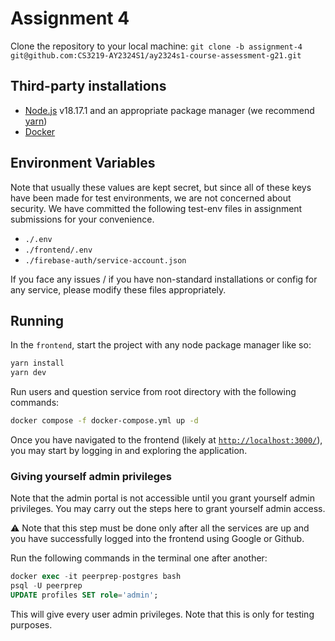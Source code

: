 # Assignment 4

Clone the repository to your local machine: `git clone -b assignment-4 git@github.com:CS3219-AY2324S1/ay2324s1-course-assessment-g21.git`

## Third-party installations

- [Node.js](https://nodejs.org) v18.17.1 and an appropriate package manager (we recommend [yarn](yarnpkg.com))
- [Docker](https://docs.docker.com/get-docker/)

## Environment Variables

Note that usually these values are kept secret, but since all of these keys have been made for test environments, we are not concerned about security. We have committed the following test-env files in assignment submissions for your convenience.

- `./.env`
- `./frontend/.env`
- `./firebase-auth/service-account.json`

If you face any issues / if you have non-standard installations or config for any service, please modify these files appropriately.

## Running

In the `frontend`, start the project with any node package manager like so:

```sh
yarn install
yarn dev
```

Run users and question service from root directory with the following commands:

```sh
docker compose -f docker-compose.yml up -d
```

Once you have navigated to the frontend (likely at [`http://localhost:3000/`](http://localhost:3000/)), you may start by logging in and exploring the application.

### Giving yourself admin privileges

Note that the admin portal is not accessible until you grant yourself admin privileges. You may carry out the steps here to grant yourself admin access.

:warning: Note that this step must be done only after all the services are up and you have successfully logged into the frontend using Google or Github.

Run the following commands in the terminal one after another:

```sql
docker exec -it peerprep-postgres bash
psql -U peerprep
UPDATE profiles SET role='admin';
```

This will give every user admin privileges. Note that this is only for testing purposes.
